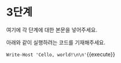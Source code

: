 # 3단계

여기에 각 단계에 대한 본문을 넣어주세요.

아래와 같이 실행하려는 코드를 기재해주세요.

`Write-Host 'Cello, world!\n\n'`{{execute}}
